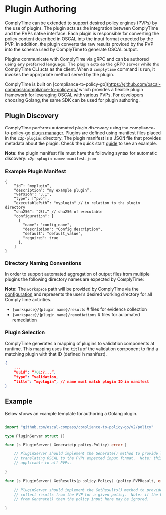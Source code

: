 # Plugin Authoring

ComplyTime can be extended to support desired policy engines (PVPs) by the use of plugins.
The plugin acts as the integration between ComplyTime and the PVPs native interface.
Each plugin is responsible for converting the policy content described in OSCAL into the input format expected by the PVP.
In addition, the plugin converts the raw results provided by the PVP into the schema used by ComplyTime to generate OSCAL output.

Plugins communicate with ComplyTime via gRPC and can be authored using any preferred language.
The plugin acts as the gRPC server while the ComplyTime CLI acts as the client.
When a `complytime` command is run, it invokes the appropriate method served by the plugin.

ComplyTime is built on [compliance-to-policy-go](https://github.com/oscal-compass/compliance-to-policy-go/ which provides a flexible plugin framework for leveraging OSCAL with various PVPs. For developers choosing Golang, the same SDK can be used for plugin authoring.

## Plugin Discovery

ComplyTime performs automated plugin discovery using the compliance-to-policy-go [plugin manager](https://github.com/complytime/compliance-to-policy-go/blob/CPLYTM-272/plugin/discovery.go).
Plugins are defined using manifest files placed in the `c2p-plugins` directory.
The plugin manifest is a JSON file that provides metadata about the plugin.
Check the quick start [guide](QUICK_START.md) to see an example.

**Note:** the plugin manifest file must have the following syntax for automatic discovery: `c2p-<plugin name>-manifest.json`

### Example Plugin Manifest

```
{
	“id”: “myplugin”,
	“description”: “my example plugin”,
	“version”: “0.1”,
	“type”: [“pvp”],
	“executablePath”: "myplugin" // in relation to the plugin directory
	“sha256”: “23f…” // sha256 of executable
	"configuration": [
      {
        "name": "config_name",
        "description": "Config description",
        "default": "default_value",
        "required": true
      },
	]
}
```

### Directory Naming Conventions

In order to support automated aggregation of output files from multiple plugins the following directory names are expected by ComplyTime:

**Note:** The `workspace` path will be provided by ComplyTime via the [configuration](https://github.com/complytime/complytime/blob/6cf2e92aff852119bba83e579e2c6d8700e4bcec/internal/complytime/plugins.go#L72) and represents the user's desired working directory for all ComplyTime activities.

- `{workspace}/{plugin name}/results` # files for evidence collection
- `{workspace}/{plugin name}/remediations` # files for automated remediation 

### Plugin Selection

ComplyTime generates a mapping of plugins to validation components at runtime.
This mapping uses the `title` of the validation component to find a matching plugin with that ID (defined in manifest).

```json
{
	...
	“uuid”: “701c7...”,
	“type”: “validation,
	“title”: “myplugin”, // name must match plugin ID in manifest
}
```

## Example

Below shows an example template for authoring a Golang plugin.

```go

import "github.com/oscal-compass/compliance-to-policy-go/v2/policy"

type PluginServer struct {}

func (s PluginServer) Generate(p policy.Policy) error {

	// PluginServer should implement the Generate() method to provide logic for
	// translating OSCAL to the PVPs expected input format.  Note: this may not be
	// applicable to all PVPs.

}

func (s PluginServer) GetResults(p policy.Policy) (policy.PVPResult, error) {

	// PluginServer should implement the GetResults() method to provide logic to
	// collect results from the PVP for a given policy.  Note: if the PVP requires input
	// from Generate() then the policy input here may be ignored.

}
```

